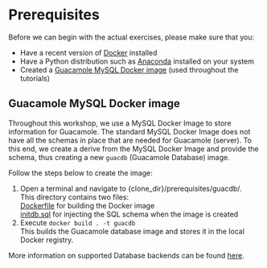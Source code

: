 # Prerequisites
Before we can begin with the actual exercises, please make sure that you:
* Have a recent version of [Docker](https://www.docker.com/) installed
* Have a Python distribution such as [Anaconda](https://www.continuum.io/downloads) installed on your system
* Created a [Guacamole MySQL Docker image](#Guacamole-MySQL-Docker-image) (used throughout the tutorials)

## Guacamole MySQL Docker image
Throughout this workshop, we use a MySQL Docker Image to store information for Guacamole. The standard MySQL Docker Image does not have all the schemas in place that are needed for Guacamole (server). To this end, we create a derive from the MySQL Docker Image and provide the schema, thus creating a new `guacdb` (Guacamole Database) image.  

Follow the steps below to create the image:
1. Open a terminal and navigate to {clone_dir}/prerequisites/guacdb/.  
This directory contains two files:  
[Dockerfile](guacdb/Dockerfile) for building the Docker image  
[initdb.sql](guacdb/initdb.sql) for injecting the SQL schema when the image is created
2. Execute `docker build . -t guacdb`  
This builds the Guacamole database image and stores it in the local Docker registry.

More information on supported Database backends can be found [here](https://github.com/glyptodon/guacamole-docker).
